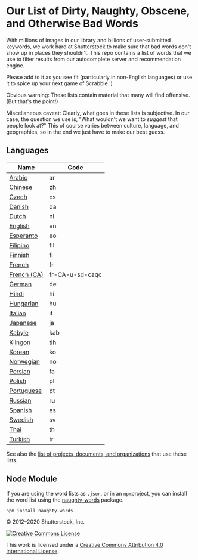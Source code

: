 # Our List of Dirty, Naughty, Obscene, and Otherwise Bad Words

With millions of images in our library and billions of user-submitted keywords, we work hard at Shutterstock to make sure that bad words don't show up in places they shouldn't. This repo contains a list of words that we use to filter results from our autocomplete server and recommendation engine.

Please add to it as you see fit (particularly in non-English languages) or use it to spice up your next game of Scrabble :)

Obvious warning: These lists contain material that many will find offensive. (But that's the point!)

Miscellaneous caveat: Clearly, what goes in these lists is subjective. In our case, the question we use is, "What wouldn't we want to _suggest_ that people look at?" This of course varies between culture, language, and geographies, so in the end we just have to make our best guess.

## Languages

| Name                           | Code            |
| ------------------------------ | --------------- |
| [Arabic](ar)                   | ar              |
| [Chinese](zh)                  | zh              |
| [Czech](cs)                    | cs              |
| [Danish](da)                   | da              |
| [Dutch](nl)                    | nl              |
| [English](en)                  | en              |
| [Esperanto](eo)                | eo              |
| [Filipino](fil)                | fil             |
| [Finnish](fi)                  | fi              |
| [French](fr)                   | fr              |
| [French (CA)](fr-CA-u-sd-caqc) | fr-CA-u-sd-caqc |
| [German](de)                   | de              |
| [Hindi](hi)                    | hi              |
| [Hungarian](hu)                | hu              |
| [Italian](it)                  | it              |
| [Japanese](ja)                 | ja              |
| [Kabyle](kab)                  | kab             |
| [Klingon](tlh)                 | tlh             |
| [Korean](ko)                   | ko              |
| [Norwegian](no)                | no              |
| [Persian](fa)                  | fa              |
| [Polish](pl)                   | pl              |
| [Portuguese](pt)               | pt              |
| [Russian](ru)                  | ru              |
| [Spanish](es)                  | es              |
| [Swedish](sv)                  | sv              |
| [Thai](th)                     | th              |
| [Turkish](tr)                  | tr              |

See also the [list of projects, documents, and organizations](USERS.md) that use these lists.

## Node Module

If you are using the word lists as `.json`, or in an `npm`project, you can install the word list using the [naughty-words](https://github.com/LDNOOBW/naughty-words-js) package.

```bash
npm install naughty-words
```

© 2012–2020 Shutterstock, Inc.

[![Creative Commons License](http://i.creativecommons.org/l/by/4.0/80x15.png)](http://creativecommons.org/licenses/by/4.0/)

This work is licensed under a [Creative Commons Attribution 4.0 International License](http://creativecommons.org/licenses/by/4.0/).
